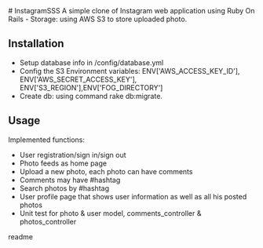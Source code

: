 <snippet>
  <content>
# InstagramSSS
A simple clone of Instagram web application using Ruby On Rails
- Storage: using AWS S3 to store uploaded photo.

## Installation
- Setup database info in /config/database.yml
- Config the S3 Environment variables: ENV['AWS_ACCESS_KEY_ID'], ENV['AWS_SECRET_ACCESS_KEY'], ENV['S3_REGION'],ENV['FOG_DIRECTORY']
- Create db: using command rake db:migrate.

## Usage
Implemented functions:
+ User registration/sign in/sign out
+ Photo feeds as home page
+ Upload a new photo, each photo can have comments
+ Comments may have #hashtag
+ Search photos by #hashtag
+ User profile page that shows user information as well as all his posted photos
+ Unit test for photo & user model, comments_controller & photos_controller
</content>
  <tabTrigger>readme</tabTrigger>
</snippet>